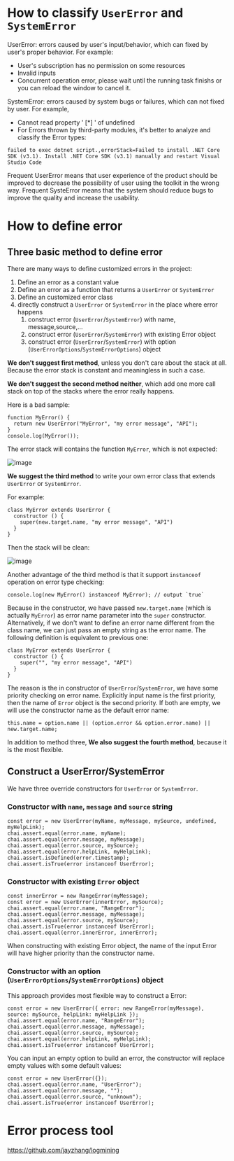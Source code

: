 # How to classify `UserError` and `SystemError`
UserError: errors caused by user's input/behavior, which can fixed by user's proper behavior. For example:
   - User's subscription has no permission on some resources
   - Invalid inputs
   - Concurrent operation error, please wait until the running task finishs or you can reload the window to cancel it.

SystemError: errors caused by system bugs or failures, which can not fixed by user. For example, 
   - Cannot read property ' [*] ' of undefined
   - For Errors thrown by third-party modules, it's better to analyze and classify the Error types: 
```
failed to exec dotnet script.,errorStack=Failed to install .NET Core SDK (v3.1). Install .NET Core SDK (v3.1) manually and restart Visual Studio Code
```
Frequent UserError means that user experience of the product should be improved to decrease the possibility of user using the toolkit in the wrong way.
Frequent SysteError means that the system should reduce bugs to improve the quality and increase the usability.


# How to define error

## Three basic method to define error

There are many ways to define customized errors in the project:
1. Define an error as a constant value
1. Define an error as a function that returns a `UserError` or `SystemError`
1. Define an customized error class
1. directly construct a `UserError` or `SystemError` in the place where error happens
    1. construct error (`UserError`/`SystemError`) with name, message,source,...
    1. construct error (`UserError`/`SystemError`) with existing Error object
    1. construct error (`UserError`/`SystemError`) with option (`UserErrorOptions`/`SystemErrorOptions`) object

**We don't suggest first method**, unless you don't care about the stack at all.
Because the error stack is constant and meaningless in such a case.

**We don't suggest the second method neither**, which add one more call stack on top of the stacks where the error really happens.

Here is a bad sample:
```
function MyError() {
  return new UserError("MyError", "my error message", "API");
}
console.log(MyError());
```
The error stack will contains the function `MyError`, which is not expected:

![image](https://user-images.githubusercontent.com/1658418/132477124-3e0904fb-2a06-485e-9e73-d61a5780e26c.png)

**We suggest the third method** to write your own error class that extends `UserError` or `SystemError`.

For example: 
```
class MyError extends UserError {
  constructor () {
    super(new.target.name, "my error message", "API")
  }
}
```
Then the stack will be clean: 

![image](https://user-images.githubusercontent.com/1658418/132477358-dfb459e9-513c-47c1-b33a-8d4696854fd6.png)

Another advantage of the third method is that it support `instanceof` operation on error type checking:
```
console.log(new MyError() instanceof MyError); // output `true`
```
Because in the constructor, we have passed `new.target.name` (which is actually `MyError`) as error name parameter into the `super` constructor.
Alternatively, if we don't want to define an error name different from the class name, we can just pass an empty string as the error name.
The following definition is equivalent to previous one:
```
class MyError extends UserError {
  constructor () {
    super("", "my error message", "API")
  }
}
```
The reason is the in constructor of `UserError`/`SystemError`, we have some priority checking on error name. Explicitly input name is the first priority, then the name of `Error` object is the second priority. If both are empty, we will use the constructor name as the default error name:
```
this.name = option.name || (option.error && option.error.name) || new.target.name;
```
In addition to method three, **We also suggest the fourth method**, because it is the most flexible. 

## Construct a UserError/SystemError

We have three override constructors for `UserError` or `SystemError`.  

### Constructor with `name`, `message` and `source` string
```
const error = new UserError(myName, myMessage, mySource, undefined, myHelpLink);
chai.assert.equal(error.name, myName);
chai.assert.equal(error.message, myMessage);
chai.assert.equal(error.source, mySource);
chai.assert.equal(error.helpLink, myHelpLink);
chai.assert.isDefined(error.timestamp);
chai.assert.isTrue(error instanceof UserError);
```

### Constructor with existing `Error` object
```
const innerError = new RangeError(myMessage);
const error = new UserError(innerError, mySource);
chai.assert.equal(error.name, "RangeError");
chai.assert.equal(error.message, myMessage);
chai.assert.equal(error.source, mySource);
chai.assert.isTrue(error instanceof UserError);
chai.assert.equal(error.innerError, innerError);
```
When constructing with existing Error object, the name of the input Error will have higher priority than the constructor name.

### Constructor with an option (`UserErrorOptions`/`SystemErrorOptions`) object
This approach provides most flexible way to construct a Error:
```
const error = new UserError({ error: new RangeError(myMessage), source: mySource, helpLink: myHelpLink });
chai.assert.equal(error.name, "RangeError");
chai.assert.equal(error.message, myMessage);
chai.assert.equal(error.source, mySource);
chai.assert.equal(error.helpLink, myHelpLink);
chai.assert.isTrue(error instanceof UserError);
```
You can input an empty option to build an error, the constructor will replace empty values with some default values:
```
const error = new UserError({});
chai.assert.equal(error.name, "UserError");
chai.assert.equal(error.message, "");
chai.assert.equal(error.source, "unknown");
chai.assert.isTrue(error instanceof UserError);
```



# Error process tool
https://github.com/jayzhang/logmining
